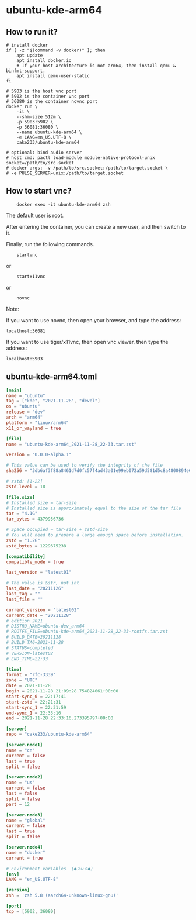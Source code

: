 # ubuntu-kde-arm64

## How to run it?

```shell
# install docker
if [ -z "$(command -v docker)" ]; then
    apt update
    apt install docker.io
    # If your host architecture is not arm64, then install qemu & binfmt-support.
    apt install qemu-user-static
fi

# 5903 is the host vnc port
# 5902 is the container vnc port
# 36080 is the container novnc port
docker run \
    -it \
    --shm-size 512m \
    -p 5903:5902 \
    -p 36081:36080 \
    --name ubuntu-kde-arm64 \
    -e LANG=en_US.UTF-8 \
    cake233/ubuntu-kde-arm64

# optional: bind audio server
# host cmd: pactl load-module module-native-protocol-unix socket=/path/to/src.socket
# docker args: -v /path/to/src.socket:/path/to/target.socket \
# -e PULSE_SERVER=unix:/path/to/target.socket

```

## How to start vnc?

```shell
    docker exex -it ubuntu-kde-arm64 zsh
```

The default user is root.

After entering the container, you can create a new user, and then switch to it.

Finally, run the following commands.

```shell
    startvnc
```

or

```shell
    startx11vnc
```

or

```shell
    novnc
```

Note:

If you want to use novnc, then open your browser, and type the address:

```
localhost:36081
```

If you want to use tiger/x11vnc, then open vnc viewer, then type the address:

```
localhost:5903
```

## ubuntu-kde-arm64.toml

```toml
[main]
name = "ubuntu"
tag = ["kde", "2021-11-28", "devel"]
os = "ubuntu"
release = "dev"
arch = "arm64"
platform = "linux/arm64"
x11_or_wayland = true

[file]
name = "ubuntu-kde-arm64_2021-11-28_22-33.tar.zst"

version = "0.0.0-alpha.1"

# This value can be used to verify the integrity of the file
sha256 = "3db6af3f88a8461d7d0fc57f4ad43a01e99eb072a59d581d5c8a4800894e6e66"

# zstd: [1-22]
zstd-level = 18

[file.size]
# Installed size ≈ tar-size
# Installed size is approximately equal to the size of the tar file
tar = "4.1G"
tar_bytes = 4379956736

# Space occupied ≈ tar-size + zstd-size
# You will need to prepare a large enough space before installation.
zstd = "1.2G"
zstd_bytes = 1229675238

[compatibility]
compatible_mode = true

last_version = "latest01"

# The value is &str, not int
last_date = "20211126"
last_tag = ""
last_file = ""

current_version = "latest02"
current_date = "20211128"
# edition 2021
# DISTRO_NAME=ubuntu-dev_arm64
# ROOTFS_FILE=ubuntu-kde-arm64_2021-11-28_22-33-rootfs.tar.zst
# BUILD_DATE=20211128
# BUILD_TAG=2021-11-28
# STATUS=completed
# VERSION=latest02
# END_TIME=22:33

[time]
format = "rfc-3339"
zone = "UTC"
date = 2021-11-28
begin = 2021-11-28 21:09:28.754824061+00:00
start-sync_0 = 22:17:41
start-zstd = 22:21:31
start-sync_1 = 22:31:59
end-sync_1 = 22:33:16
end = 2021-11-28 22:33:16.273395797+00:00

[server]
repo = "cake233/ubuntu-kde-arm64"

[server.node1]
name = "cn"
current = false
last = true
split = false

[server.node2]
name = "us"
current = false
last = false
split = false
part = 12

[server.node3]
name = "global"
current = false
last = true
split = false

[server.node4]
name = "docker"
current = true

# Environment variables  (●＞ω＜●)
[env]
LANG = "en_US.UTF-8"

[version]
zsh = 'zsh 5.8 (aarch64-unknown-linux-gnu)'

[port]
tcp = [5902, 36080]
```
